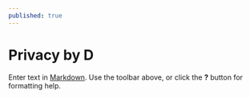 ```yaml
---
published: true
---
```

# Privacy by D

Enter text in [Markdown](http://daringfireball.net/projects/markdown/). Use the toolbar above, or click the **?** button for formatting help.
